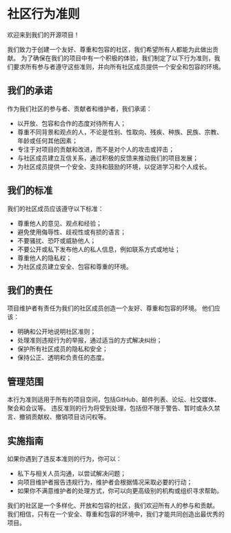 
# 社区行为准则

欢迎来到我们的开源项目！

我们致力于创建一个友好、尊重和包容的社区，我们希望所有人都能为此做出贡献。
为了确保在我们的项目中有一个积极的体验，我们制定了以下行为准则，我们要求所有参与者遵守这些准则，并向所有社区成员提供一个安全和包容的环境。

## 我们的承诺

作为我们社区的参与者、贡献者和维护者，我们承诺：
- 以开放、包容和合作的态度对待所有人；
- 尊重不同背景和观点的人，不论是性别、性取向、残疾、种族、民族、宗教、年龄或任何其他因素；
- 专注于对项目的贡献和改进，而不是对个人的攻击或抨击；
- 与社区成员建立互信关系，通过积极的反馈来推动我们的项目发展；
- 为社区成员提供一个安全、支持和鼓励的环境，以促进学习和个人成长。

##  我们的标准

我们的社区成员应该遵守以下标准：
- 尊重他人的意见、观点和经验；
- 避免使用侮辱性、歧视性或有损的语言；
- 不要骚扰、恐吓或威胁他人；
- 不要公开或私下发布他人的私人信息，例如联系方式或地址；
- 尊重他人的隐私权；
- 为社区成员建立安全、包容和尊重的环境。

##  我们的责任

项目维护者有责任为我们的社区成员创造一个友好、尊重和包容的环境。
他们应该：
- 明确和公开地说明社区准则；
- 处理准则违规行为的举报，通过适当的方式解决纠纷；
- 保护所有社区成员的隐私和安全；
- 保持公正、透明和负责任的态度。

## 管理范围

本行为准则适用于所有的项目空间，包括GitHub、邮件列表、论坛、社交媒体、聚会和会议等。
违反准则的行为将受到处理，包括但不限于警告、暂时或永久禁言、撤销贡献权、撤销项目访问权等。

##  实施指南

如果你遇到了违反本准则的行为，你可以：
- 私下与相关人员沟通，以尝试解决问题；
- 向项目维护者报告违规行为，维护者会根据情况采取必要的行动；
- 如果你不满意维护者的处理方式，你可以向更高级别的机构或组织寻求帮助。

我们的社区是一个多样化、开放和包容的社区，我们欢迎所有人的参与和贡献。
我们相信，只有在一个安全、尊重和包容的环境中，我们才能共同创造出最优秀的项目。
